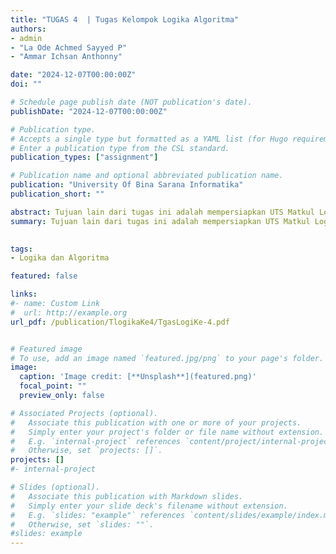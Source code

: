 ```yaml
---
title: "TUGAS 4  | Tugas Kelompok Logika Algoritma"
authors:
- admin
- "La Ode Achmed Sayyed P"
- "Ammar Ichsan Anthonny"

date: "2024-12-07T00:00:00Z"
doi: ""

# Schedule page publish date (NOT publication's date).
publishDate: "2024-12-07T00:00:00Z"

# Publication type.
# Accepts a single type but formatted as a YAML list (for Hugo requirements).
# Enter a publication type from the CSL standard.
publication_types: ["assignment"]

# Publication name and optional abbreviated publication name.
publication: "University Of Bina Sarana Informatika"
publication_short: ""

abstract: Tujuan lain dari tugas ini adalah mempersiapkan UTS Matkul Logika dan Algoritma. Tugas ini terdiri dari dua bagian, yaitu soal pilihan ganda dan soal esai. Soal pilihan ganda terdiri dari 30 pertanyaan yang menguji pemahaman mahasiswa tentang konsep dasar algoritma, pengertian, dan aplikasi konsep tersebut dalam pemrograman. Sedangkan, soal esai dirancang untuk memungut pemahaman lebih lanjut mahasiswa mengenai Berbagai konsep algoritma, termasuk tetapi tidak terbatas pada rekursif, algoritma terbaik, dan cara membagi jalan menggunakan algoritma. Intinya, tugas ini dimaksudkan untuk membantu mahasiswa mempelajari dan mencapai keterampilan dalam logika dan algoritma, serta mempersiapkan mereka untuk UTS.# Summary. An optional shortened abstract.
summary: Tujuan lain dari tugas ini adalah mempersiapkan UTS Matkul Logika dan Algoritma. Tugas ini terdiri dari dua bagian, yaitu soal pilihan ganda dan soal esai. Soal pilihan ganda terdiri dari 30 pertanyaan yang menguji pemahaman mahasiswa tentang konsep dasar algoritma, pengertian, dan aplikasi konsep tersebut dalam pemrograman. Sedangkan, soal esai dirancang untuk memungut pemahaman lebih lanjut mahasiswa mengenai Berbagai konsep algoritma, termasuk tetapi tidak terbatas pada rekursif, algoritma terbaik, dan cara membagi jalan menggunakan algoritma. Intinya, tugas ini dimaksudkan untuk membantu mahasiswa mempelajari dan mencapai keterampilan dalam logika dan algoritma, serta mempersiapkan mereka untuk UTS.# Summary. An optional shortened abstract.

  
tags:
- Logika dan Algoritma 

featured: false

links:
#- name: Custom Link
#  url: http://example.org
url_pdf: /publication/TlogikaKe4/TgasLogiKe-4.pdf


# Featured image
# To use, add an image named `featured.jpg/png` to your page's folder. 
image:
  caption: 'Image credit: [**Unsplash**](featured.png)'
  focal_point: ""
  preview_only: false

# Associated Projects (optional).
#   Associate this publication with one or more of your projects.
#   Simply enter your project's folder or file name without extension.
#   E.g. `internal-project` references `content/project/internal-project/index.md`.
#   Otherwise, set `projects: []`.
projects: []
#- internal-project

# Slides (optional).
#   Associate this publication with Markdown slides.
#   Simply enter your slide deck's filename without extension.
#   E.g. `slides: "example"` references `content/slides/example/index.md`.
#   Otherwise, set `slides: ""`.
#slides: example
---
```


